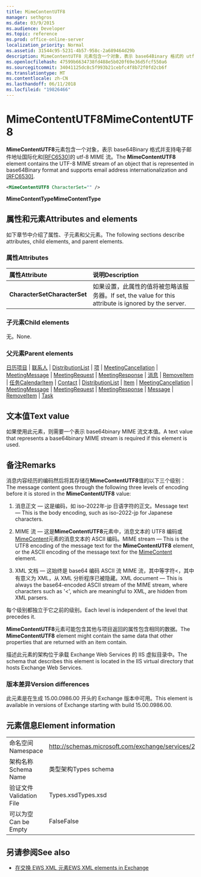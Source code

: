 ```yaml
---
title: MimeContentUTF8
manager: sethgros
ms.date: 03/9/2015
ms.audience: Developer
ms.topic: reference
ms.prod: office-online-server
localization_priority: Normal
ms.assetid: 31544c95-5231-4b57-958c-2a689464d29b
description: MimeContentUTF8 元素包含一个对象，表示 base64Binary 格式的 utf-8 MIME 流和支持电子邮件地址国际化和 [RFC6530]。
ms.openlocfilehash: 47599b6634738fd488e5b020f69e36d5fcf550a6
ms.sourcegitcommit: 34041125dc8c5f993b21cebfc4f8b72f0fd2cb6f
ms.translationtype: MT
ms.contentlocale: zh-CN
ms.lasthandoff: 06/11/2018
ms.locfileid: "19826466"
---
```

# <a name="mimecontentutf8"></a><span data-ttu-id="2533d-103">MimeContentUTF8</span><span class="sxs-lookup"><span data-stu-id="2533d-103">MimeContentUTF8</span></span>

<span data-ttu-id="2533d-104">**MimeContentUTF8**元素包含一个对象，表示 base64Binary 格式并支持电子邮件地址国际化和[[RFC6530]](http://www.rfc-editor.org/rfc/rfc6530.txt)的 utf-8 MIME 流。</span><span class="sxs-lookup"><span data-stu-id="2533d-104">The **MimeContentUTF8** element contains the UTF-8 MIME stream of an object that is represented in base64Binary format and supports email address internationalization and [[RFC6530]](http://www.rfc-editor.org/rfc/rfc6530.txt).</span></span>
  
```XML
<MimeContentUTF8 CharacterSet="" />
```

 <span data-ttu-id="2533d-105">**MimeContentType**</span><span class="sxs-lookup"><span data-stu-id="2533d-105">**MimeContentType**</span></span>
## <a name="attributes-and-elements"></a><span data-ttu-id="2533d-106">属性和元素</span><span class="sxs-lookup"><span data-stu-id="2533d-106">Attributes and elements</span></span>

<span data-ttu-id="2533d-107">如下章节中介绍了属性、子元素和父元素。</span><span class="sxs-lookup"><span data-stu-id="2533d-107">The following sections describe attributes, child elements, and parent elements.</span></span>
  
### <a name="attributes"></a><span data-ttu-id="2533d-108">属性</span><span class="sxs-lookup"><span data-stu-id="2533d-108">Attributes</span></span>

|<span data-ttu-id="2533d-109">**属性**</span><span class="sxs-lookup"><span data-stu-id="2533d-109">**Attribute**</span></span>|<span data-ttu-id="2533d-110">**说明**</span><span class="sxs-lookup"><span data-stu-id="2533d-110">**Description**</span></span>|
|:-----|:-----|
|<span data-ttu-id="2533d-111">**CharacterSet**</span><span class="sxs-lookup"><span data-stu-id="2533d-111">**CharacterSet**</span></span> <br/> |<span data-ttu-id="2533d-112">如果设置，此属性的值将被忽略该服务器。</span><span class="sxs-lookup"><span data-stu-id="2533d-112">If set, the value for this attribute is ignored by the server.</span></span>  <br/> |
   
### <a name="child-elements"></a><span data-ttu-id="2533d-113">子元素</span><span class="sxs-lookup"><span data-stu-id="2533d-113">Child elements</span></span>

<span data-ttu-id="2533d-114">无。</span><span class="sxs-lookup"><span data-stu-id="2533d-114">None.</span></span>
  
### <a name="parent-elements"></a><span data-ttu-id="2533d-115">父元素</span><span class="sxs-lookup"><span data-stu-id="2533d-115">Parent elements</span></span>

<span data-ttu-id="2533d-116">[日历项目](calendaritem.md) | [联系人](contact.md) | [DistributionList](distributionlist.md) | [项](item.md) | [MeetingCancellation](meetingcancellation.md) | [MeetingMessage](meetingmessage.md) | [MeetingRequest](meetingrequest.md)  |  [MeetingResponse](meetingresponse.md) | [消息](message-ex15websvcsotherref.md) | [RemoveItem](removeitem.md) | [任务](task.md)</span><span class="sxs-lookup"><span data-stu-id="2533d-116">[CalendarItem](calendaritem.md) | [Contact](contact.md) | [DistributionList](distributionlist.md) | [Item](item.md) | [MeetingCancellation](meetingcancellation.md) | [MeetingMessage](meetingmessage.md) | [MeetingRequest](meetingrequest.md) | [MeetingResponse](meetingresponse.md) | [Message](message-ex15websvcsotherref.md) | [RemoveItem](removeitem.md) | [Task](task.md)</span></span>
  
## <a name="text-value"></a><span data-ttu-id="2533d-117">文本值</span><span class="sxs-lookup"><span data-stu-id="2533d-117">Text value</span></span>

<span data-ttu-id="2533d-118">如果使用此元素，则需要一个表示 base64binary MIME 流文本值。</span><span class="sxs-lookup"><span data-stu-id="2533d-118">A text value that represents a base64binary MIME stream is required if this element is used.</span></span>
  
## <a name="remarks"></a><span data-ttu-id="2533d-119">备注</span><span class="sxs-lookup"><span data-stu-id="2533d-119">Remarks</span></span>

<span data-ttu-id="2533d-120">消息内容经历的编码然后将其存储在**MimeContentUTF8**值的以下三个级别：</span><span class="sxs-lookup"><span data-stu-id="2533d-120">The message content goes through the following three levels of encoding before it is stored in the **MimeContentUTF8** value:</span></span> 
  
1. <span data-ttu-id="2533d-121">消息正文 — 这是编码，如 iso-2022年-jp 日语字符的正文。</span><span class="sxs-lookup"><span data-stu-id="2533d-121">Message text — This is the body encoding, such as iso-2022-jp for Japanese characters.</span></span>
    
2. <span data-ttu-id="2533d-122">MIME 流 — 这是**MimeContentUTF8**元素中，消息文本的 UTF8 编码或[MimeContent](mimecontent.md)元素的消息文本的 ASCII 编码。</span><span class="sxs-lookup"><span data-stu-id="2533d-122">MIME stream — This is the UTF8 encoding of the message text for the **MimeContentUTF8** element, or the ASCII encoding of the message text for the [MimeContent](mimecontent.md) element.</span></span> 
    
3. <span data-ttu-id="2533d-123">XML 文档 — 这始终是 base64 编码 ASCII 流 MIME 流，其中等字符\<，其中有意义为 XML，从 XML 分析程序已被隐藏。</span><span class="sxs-lookup"><span data-stu-id="2533d-123">XML document — This is always the base64-encoded ASCII stream of the MIME stream, where characters such as '\<', which are meaningful to XML, are hidden from XML parsers.</span></span>
    
<span data-ttu-id="2533d-124">每个级别都独立于它之前的级别。</span><span class="sxs-lookup"><span data-stu-id="2533d-124">Each level is independent of the level that precedes it.</span></span>
  
<span data-ttu-id="2533d-125">**MimeContentUTF8**元素可能包含其他与项目返回的属性包含相同的数据。</span><span class="sxs-lookup"><span data-stu-id="2533d-125">The **MimeContentUTF8** element might contain the same data that other properties that are returned with an item contain.</span></span> 
  
<span data-ttu-id="2533d-126">描述此元素的架构位于承载 Exchange Web Services 的 IIS 虚拟目录中。</span><span class="sxs-lookup"><span data-stu-id="2533d-126">The schema that describes this element is located in the IIS virtual directory that hosts Exchange Web Services.</span></span>
  
### <a name="version-differences"></a><span data-ttu-id="2533d-127">版本差异</span><span class="sxs-lookup"><span data-stu-id="2533d-127">Version differences</span></span>

<span data-ttu-id="2533d-128">此元素是在生成 15.00.0986.00 开头的 Exchange 版本中可用。</span><span class="sxs-lookup"><span data-stu-id="2533d-128">This element is available in versions of Exchange starting with build 15.00.0986.00.</span></span>
  
## <a name="element-information"></a><span data-ttu-id="2533d-129">元素信息</span><span class="sxs-lookup"><span data-stu-id="2533d-129">Element information</span></span>

|||
|:-----|:-----|
|<span data-ttu-id="2533d-130">命名空间</span><span class="sxs-lookup"><span data-stu-id="2533d-130">Namespace</span></span>  <br/> |http://schemas.microsoft.com/exchange/services/2006/types  <br/> |
|<span data-ttu-id="2533d-131">架构名称</span><span class="sxs-lookup"><span data-stu-id="2533d-131">Schema Name</span></span>  <br/> |<span data-ttu-id="2533d-132">类型架构</span><span class="sxs-lookup"><span data-stu-id="2533d-132">Types schema</span></span>  <br/> |
|<span data-ttu-id="2533d-133">验证文件</span><span class="sxs-lookup"><span data-stu-id="2533d-133">Validation File</span></span>  <br/> |<span data-ttu-id="2533d-134">Types.xsd</span><span class="sxs-lookup"><span data-stu-id="2533d-134">Types.xsd</span></span>  <br/> |
|<span data-ttu-id="2533d-135">可以为空</span><span class="sxs-lookup"><span data-stu-id="2533d-135">Can be Empty</span></span>  <br/> |<span data-ttu-id="2533d-136">False</span><span class="sxs-lookup"><span data-stu-id="2533d-136">False</span></span>  <br/> |
   
## <a name="see-also"></a><span data-ttu-id="2533d-137">另请参阅</span><span class="sxs-lookup"><span data-stu-id="2533d-137">See also</span></span>



- [<span data-ttu-id="2533d-138">在交换 EWS XML 元素</span><span class="sxs-lookup"><span data-stu-id="2533d-138">EWS XML elements in Exchange</span></span>](ews-xml-elements-in-exchange.md)


